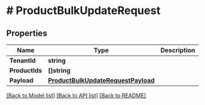 # # ProductBulkUpdateRequest


## Properties 


Name | Type | Description | Notes
------------ | ------------- | ------------- | -------------
**TenantId**| **string** |   | [optional]
**ProductIds**| **[]string** |   | [optional]
**Payload**| [**ProductBulkUpdateRequestPayload**](ProductBulkUpdateRequestPayload.md) |   | [optional]


[[Back to Model list]](../../README.md#models) [[Back to API list]](../../README.md#endpoints) [[Back to README]](../../README.md)

